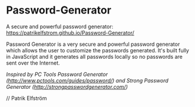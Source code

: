 Password-Generator
==================

A secure and powerful password generator:
https://patrikelfstrom.github.io/Password-Generator/

Password Generator is a very secure and powerful password generator which allows the user to customize the passwords generated.
It's built fully in JavaScript and it generates all passwords locally so no passwords are sent over the Internet.

_Inspired by PC Tools Password Generator (http://www.pctools.com/guides/password/) and Strong Password Generator (http://strongpasswordgenerator.com/)_

// Patrik Elfström